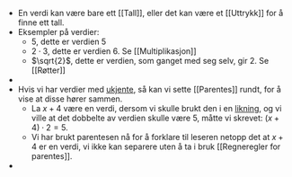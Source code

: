 - En verdi kan være bare ett [[Tall]], eller det kan være et [[Uttrykk]] for å finne ett tall.
- Eksempler på verdier:
	- $5$, dette er verdien $5$
	- $2\cdot 3$, dette er verdien $6$. Se [[Multiplikasjon]]
	- $\sqrt{2}$, dette er verdien, som ganget med seg selv, gir $2$. Se [[Røtter]]
-
- Hvis vi har verdier med [ukjente]([[Variabler]]), så kan vi sette [[Parentes]] rundt, for å vise at disse hører sammen.
	- La $x+4$ være en verdi, dersom vi skulle brukt den i en [likning]([[Likninger]]), og vi ville at det dobbelte av verdien skulle være 5, måtte vi skrevet: $(x+4)\cdot 2=5$.
	- Vi har brukt parentesen nå for å forklare til leseren netopp det at $x+4$ er en verdi, vi ikke kan separere uten å ta i bruk [[Regneregler for parentes]].
-